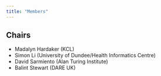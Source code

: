 ```yaml
---
title: "Members"
---
```


<!-- # Members -->

## Chairs

- Madalyn Hardaker (KCL)
- Simon Li (University of Dundee/Health Informatics Centre)
- David Sarmiento (Alan Turing Institute)
- Balint Stewart (DARE UK)
